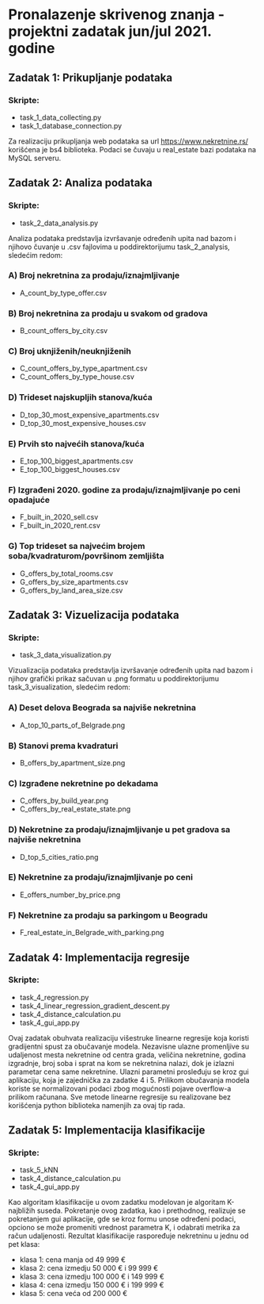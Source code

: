 # Pronalazenje skrivenog znanja - projektni zadatak jun/jul 2021. godine

## Zadatak 1: Prikupljanje podataka

### Skripte:
- task_1_data_collecting.py
- task_1_database_connection.py

Za realizaciju prikupljanja web podataka sa url <https://www.nekretnine.rs/> korišćena je bs4 biblioteka. 
Podaci se čuvaju u real_estate bazi podataka na MySQL serveru.

## Zadatak 2: Analiza podataka

### Skripte:
- task_2_data_analysis.py

Analiza podataka predstavlja izvršavanje određenih upita nad bazom i njihovo čuvanje u .csv fajlovima u poddirektorijumu task_2_analysis, 
sledećim redom:

### A) Broj nekretnina za prodaju/iznajmljivanje
- A_count_by_type_offer.csv
### B) Broj nekretnina za prodaju u svakom od gradova
- B_count_offers_by_city.csv
### C) Broj uknjiženih/neuknjiženih
- C_count_offers_by_type_apartment.csv
- C_count_offers_by_type_house.csv
### D) Trideset najskupljih stanova/kuća
- D_top_30_most_expensive_apartments.csv
- D_top_30_most_expensive_houses.csv
### E) Prvih sto najvećih stanova/kuća
- E_top_100_biggest_apartments.csv
- E_top_100_biggest_houses.csv
### F) Izgrađeni 2020. godine za prodaju/iznajmljivanje po ceni opadajuće
- F_built_in_2020_sell.csv
- F_built_in_2020_rent.csv
### G) Top trideset sa najvećim brojem soba/kvadraturom/površinom zemljišta
- G_offers_by_total_rooms.csv
- G_offers_by_size_apartments.csv
- G_offers_by_land_area_size.csv
    
## Zadatak 3: Vizuelizacija podataka

### Skripte:
- task_3_data_visualization.py

Vizualizacija podataka predstavlja izvršavanje određenih upita nad bazom i njihov grafički prikaz sačuvan u .png formatu u 
poddirektorijumu task_3_visualization, sledećim redom:

### A) Deset delova Beograda sa najviše nekretnina
- A_top_10_parts_of_Belgrade.png
### B) Stanovi prema kvadraturi
- B_offers_by_apartment_size.png
### C) Izgrađene nekretnine po dekadama
- C_offers_by_build_year.png
- C_offers_by_real_estate_state.png
### D) Nekretnine za prodaju/iznajmljivanje u pet gradova sa najviše nekretnina
- D_top_5_cities_ratio.png
### E) Nekretnine za prodaju/iznajmljivanje po ceni
- E_offers_number_by_price.png
### F) Nekretnine za prodaju sa parkingom u Beogradu
- F_real_estate_in_Belgrade_with_parking.png

## Zadatak 4: Implementacija regresije

### Skripte:
- task_4_regression.py
- task_4_linear_regression_gradient_descent.py
- task_4_distance_calculation.pu
- task_4_gui_app.py

Ovaj zadatak obuhvata realizaciju višestruke linearne regresije koja koristi gradijentni spust za obučavanje modela. 
Nezavisne ulazne promenljive su udaljenost mesta nekretnine od centra grada, veličina nekretnine, godina izgradnje, 
broj soba i sprat na kom se nekretnina nalazi, dok je izlazni parametar cena same nekretnine. 
Ulazni parametni prosleđuju se kroz gui aplikaciju, koja je zajednička za zadatke 4 i 5.
Prilikom obučavanja modela koriste se normalizovani podaci zbog mogućnosti pojave overflow-a prilikom računana.
Sve metode linearne regresije su realizovane bez korišćenja python biblioteka namenjih za ovaj tip rada.


## Zadatak 5: Implementacija klasifikacije

### Skripte:
- task_5_kNN
- task_4_distance_calculation.pu
- task_4_gui_app.py

Kao algoritam klasifikacije u ovom zadatku modelovan je algoritam K-najbližih suseda. Pokretanje ovog zadatka, 
kao i prethodnog, realizuje se pokretanjem gui aplikacije, gde se kroz formu unose određeni podaci, opciono se
može promeniti vrednost parametra K, i odabrati metrika za račun udaljenosti. Rezultat klasifikacije raspoređuje 
nekretninu u jednu od pet klasa:
* klasa 1:   cena manja od 49 999 €
* klasa 2:   cena izmedju 50 000 € i 99 999 €
* klasa 3:   cena izmedju 100 000 € i 149 999 €
* klasa 4:   cena izmedju 150 000 € i 199 999 €
* klasa 5:   cena veća od 200 000 €



